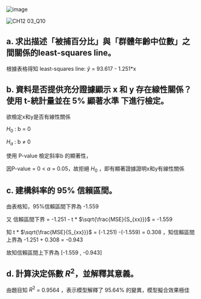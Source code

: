 ![image](https://github.com/user-attachments/assets/36830694-680c-4f74-841d-34b6eb191a5c)


![CH12 03_Q10](https://github.com/user-attachments/assets/69f29ed3-0d16-4215-b1ff-11b9a7570823)

a. 求出描述「被捕百分比」與「群體年齡中位數」之間關係的least-squares line。
---

根據表格得知 least-squares line: $\hat{y}$ = 93.617 - 1.251*x


b. 資料是否提供充分證據顯示 x 和 y 存在線性關係？使用 t-統計量並在 5% 顯著水準 下進行檢定。
---

欲檢定x和y是否有線性關係

$H_0$ : b = 0

$H_a$ : b $\ne$ 0

使用 P-value 檢定斜率b 的顯著性，

因P-value = 0 < $\alpha$ = 0.05，故拒絕 $H_0$ ，即有顯著證據證明x和y有線性關係

c. 建構斜率的 95% 信賴區間。
---

由表格知，95%信賴區間下界為 -1.559

又 信賴區間下界 = -1.251 - t * $\sqrt{\frac{MSE}{S_{xx}}}$ = -1.559

知  t * $\sqrt{\frac{MSE}{S_{xx}}}$ =   (-1.251) -(-1.559) = 0.308 ，知信賴區間 上界為 -1.251 + 0.308 = -0.943

故知信賴區間上下界為 [-1.559 , -0.943]

d. 計算決定係數 $R^2$，並解釋其意義。
---

由題目知 $R^2$ = 0.9564 ，表示模型解釋了 95.64% 的變異，模型擬合效果極佳
